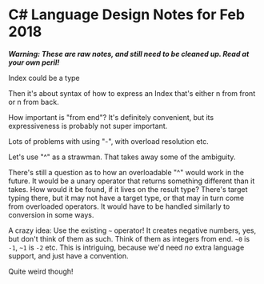﻿# C# Language Design Notes for Feb 2018

***Warning: These are raw notes, and still need to be cleaned up. Read at your own peril!***

Index could be a type

Then it's about syntax of how to express an Index that's either n from front or n from back.

How important is "from end"? It's definitely convenient, but its expressiveness is probably not super important.

Lots of problems with using "-", with overload resolution etc.

Let's use "^" as a strawman. That takes away some of the ambiguity.

There's still a question as to how an overloadable "^" would work in the future. It would be a unary operator that returns something different than it takes. How would it be found, if it lives on the result type? There's target typing there, but it may not have a target type, or that may in turn come from overloaded operators. It would have to be handled similarly to conversion in some ways.

A crazy idea: Use the existing `~` operator! It creates negative numbers, yes, but don't think of them as such. Think of them as integers from end. `~0` is `-1`, `~1` is `-2` etc. This is intriguing, because we'd need *no* extra language support, and just have a convention.

Quite weird though!